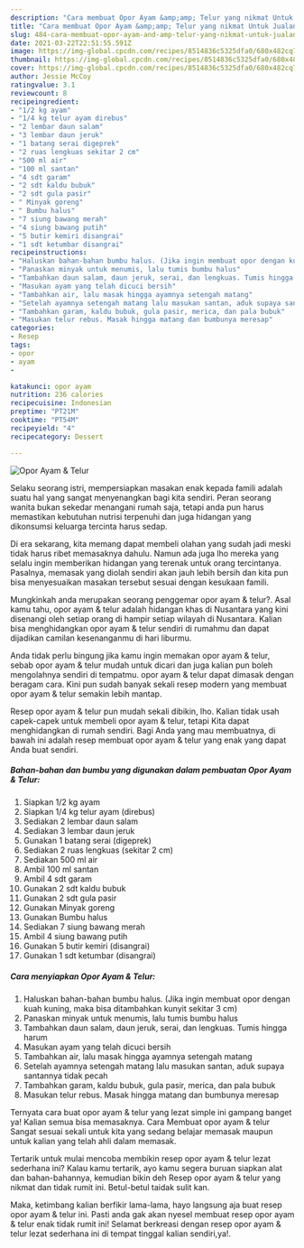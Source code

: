 ```yaml
---
description: "Cara membuat Opor Ayam &amp;amp; Telur yang nikmat Untuk Jualan"
title: "Cara membuat Opor Ayam &amp;amp; Telur yang nikmat Untuk Jualan"
slug: 484-cara-membuat-opor-ayam-and-amp-telur-yang-nikmat-untuk-jualan
date: 2021-03-22T22:51:55.591Z
image: https://img-global.cpcdn.com/recipes/8514836c5325dfa0/680x482cq70/opor-ayam-telur-foto-resep-utama.jpg
thumbnail: https://img-global.cpcdn.com/recipes/8514836c5325dfa0/680x482cq70/opor-ayam-telur-foto-resep-utama.jpg
cover: https://img-global.cpcdn.com/recipes/8514836c5325dfa0/680x482cq70/opor-ayam-telur-foto-resep-utama.jpg
author: Jessie McCoy
ratingvalue: 3.1
reviewcount: 8
recipeingredient:
- "1/2 kg ayam"
- "1/4 kg telur ayam direbus"
- "2 lembar daun salam"
- "3 lembar daun jeruk"
- "1 batang serai digeprek"
- "2 ruas lengkuas sekitar 2 cm"
- "500 ml air"
- "100 ml santan"
- "4 sdt garam"
- "2 sdt kaldu bubuk"
- "2 sdt gula pasir"
- " Minyak goreng"
- " Bumbu halus"
- "7 siung bawang merah"
- "4 siung bawang putih"
- "5 butir kemiri disangrai"
- "1 sdt ketumbar disangrai"
recipeinstructions:
- "Haluskan bahan-bahan bumbu halus. (Jika ingin membuat opor dengan kuah kuning, maka bisa ditambahkan kunyit sekitar 3 cm)"
- "Panaskan minyak untuk menumis, lalu tumis bumbu halus"
- "Tambahkan daun salam, daun jeruk, serai, dan lengkuas. Tumis hingga harum"
- "Masukan ayam yang telah dicuci bersih"
- "Tambahkan air, lalu masak hingga ayamnya setengah matang"
- "Setelah ayamnya setengah matang lalu masukan santan, aduk supaya santannya tidak pecah"
- "Tambahkan garam, kaldu bubuk, gula pasir, merica, dan pala bubuk"
- "Masukan telur rebus. Masak hingga matang dan bumbunya meresap"
categories:
- Resep
tags:
- opor
- ayam
- 

katakunci: opor ayam  
nutrition: 236 calories
recipecuisine: Indonesian
preptime: "PT21M"
cooktime: "PT54M"
recipeyield: "4"
recipecategory: Dessert

---
```



![Opor Ayam &amp; Telur](https://img-global.cpcdn.com/recipes/8514836c5325dfa0/680x482cq70/opor-ayam-telur-foto-resep-utama.jpg)

Selaku seorang istri, mempersiapkan masakan enak kepada famili adalah suatu hal yang sangat menyenangkan bagi kita sendiri. Peran seorang  wanita bukan sekedar menangani rumah saja, tetapi anda pun harus memastikan kebutuhan nutrisi terpenuhi dan juga hidangan yang dikonsumsi keluarga tercinta harus sedap.

Di era  sekarang, kita memang dapat membeli olahan yang sudah jadi meski tidak harus ribet memasaknya dahulu. Namun ada juga lho mereka yang selalu ingin memberikan hidangan yang terenak untuk orang tercintanya. Pasalnya, memasak yang diolah sendiri akan jauh lebih bersih dan kita pun bisa menyesuaikan masakan tersebut sesuai dengan kesukaan famili. 



Mungkinkah anda merupakan seorang penggemar opor ayam &amp; telur?. Asal kamu tahu, opor ayam &amp; telur adalah hidangan khas di Nusantara yang kini disenangi oleh setiap orang di hampir setiap wilayah di Nusantara. Kalian bisa menghidangkan opor ayam &amp; telur sendiri di rumahmu dan dapat dijadikan camilan kesenanganmu di hari liburmu.

Anda tidak perlu bingung jika kamu ingin memakan opor ayam &amp; telur, sebab opor ayam &amp; telur mudah untuk dicari dan juga kalian pun boleh mengolahnya sendiri di tempatmu. opor ayam &amp; telur dapat dimasak dengan beragam cara. Kini pun sudah banyak sekali resep modern yang membuat opor ayam &amp; telur semakin lebih mantap.

Resep opor ayam &amp; telur pun mudah sekali dibikin, lho. Kalian tidak usah capek-capek untuk membeli opor ayam &amp; telur, tetapi Kita dapat menghidangkan di rumah sendiri. Bagi Anda yang mau membuatnya, di bawah ini adalah resep membuat opor ayam &amp; telur yang enak yang dapat Anda buat sendiri.

<!--inarticleads1-->

##### Bahan-bahan dan bumbu yang digunakan dalam pembuatan Opor Ayam &amp; Telur:

1. Siapkan 1/2 kg ayam
1. Siapkan 1/4 kg telur ayam (direbus)
1. Sediakan 2 lembar daun salam
1. Sediakan 3 lembar daun jeruk
1. Gunakan 1 batang serai (digeprek)
1. Sediakan 2 ruas lengkuas (sekitar 2 cm)
1. Sediakan 500 ml air
1. Ambil 100 ml santan
1. Ambil 4 sdt garam
1. Gunakan 2 sdt kaldu bubuk
1. Gunakan 2 sdt gula pasir
1. Gunakan  Minyak goreng
1. Gunakan  Bumbu halus
1. Sediakan 7 siung bawang merah
1. Ambil 4 siung bawang putih
1. Gunakan 5 butir kemiri (disangrai)
1. Gunakan 1 sdt ketumbar (disangrai)




<!--inarticleads2-->

##### Cara menyiapkan Opor Ayam &amp; Telur:

1. Haluskan bahan-bahan bumbu halus. (Jika ingin membuat opor dengan kuah kuning, maka bisa ditambahkan kunyit sekitar 3 cm)
1. Panaskan minyak untuk menumis, lalu tumis bumbu halus
1. Tambahkan daun salam, daun jeruk, serai, dan lengkuas. Tumis hingga harum
1. Masukan ayam yang telah dicuci bersih
1. Tambahkan air, lalu masak hingga ayamnya setengah matang
1. Setelah ayamnya setengah matang lalu masukan santan, aduk supaya santannya tidak pecah
1. Tambahkan garam, kaldu bubuk, gula pasir, merica, dan pala bubuk
1. Masukan telur rebus. Masak hingga matang dan bumbunya meresap




Ternyata cara buat opor ayam &amp; telur yang lezat simple ini gampang banget ya! Kalian semua bisa memasaknya. Cara Membuat opor ayam &amp; telur Sangat sesuai sekali untuk kita yang sedang belajar memasak maupun untuk kalian yang telah ahli dalam memasak.

Tertarik untuk mulai mencoba membikin resep opor ayam &amp; telur lezat sederhana ini? Kalau kamu tertarik, ayo kamu segera buruan siapkan alat dan bahan-bahannya, kemudian bikin deh Resep opor ayam &amp; telur yang nikmat dan tidak rumit ini. Betul-betul taidak sulit kan. 

Maka, ketimbang kalian berfikir lama-lama, hayo langsung aja buat resep opor ayam &amp; telur ini. Pasti anda gak akan nyesel membuat resep opor ayam &amp; telur enak tidak rumit ini! Selamat berkreasi dengan resep opor ayam &amp; telur lezat sederhana ini di tempat tinggal kalian sendiri,ya!.

